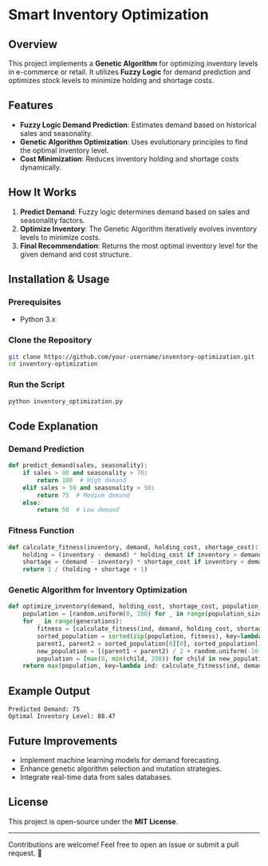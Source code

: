# Smart Inventory Optimization

## Overview
This project implements a **Genetic Algorithm** for optimizing inventory levels in e-commerce or retail. It utilizes **Fuzzy Logic** for demand prediction and optimizes stock levels to minimize holding and shortage costs.

## Features
- **Fuzzy Logic Demand Prediction**: Estimates demand based on historical sales and seasonality.
- **Genetic Algorithm Optimization**: Uses evolutionary principles to find the optimal inventory level.
- **Cost Minimization**: Reduces inventory holding and shortage costs dynamically.

## How It Works
1. **Predict Demand**: Fuzzy logic determines demand based on sales and seasonality factors.
2. **Optimize Inventory**: The Genetic Algorithm iteratively evolves inventory levels to minimize costs.
3. **Final Recommendation**: Returns the most optimal inventory level for the given demand and cost structure.

## Installation & Usage
### Prerequisites
- Python 3.x

### Clone the Repository
```bash
git clone https://github.com/your-username/inventory-optimization.git
cd inventory-optimization
```

### Run the Script
```bash
python inventory_optimization.py
```

## Code Explanation
### Demand Prediction
```python
def predict_demand(sales, seasonality):
    if sales > 80 and seasonality > 70:
        return 100  # High demand
    elif sales > 50 and seasonality > 50:
        return 75  # Medium demand
    else:
        return 50  # Low demand
```

### Fitness Function
```python
def calculate_fitness(inventory, demand, holding_cost, shortage_cost):
    holding = (inventory - demand) * holding_cost if inventory > demand else 0
    shortage = (demand - inventory) * shortage_cost if inventory < demand else 0
    return 1 / (holding + shortage + 1)
```

### Genetic Algorithm for Inventory Optimization
```python
def optimize_inventory(demand, holding_cost, shortage_cost, population_size=10, generations=50):
    population = [random.uniform(0, 200) for _ in range(population_size)]
    for _ in range(generations):
        fitness = [calculate_fitness(ind, demand, holding_cost, shortage_cost) for ind in population]
        sorted_population = sorted(zip(population, fitness), key=lambda x: x[1], reverse=True)
        parent1, parent2 = sorted_population[0][0], sorted_population[1][0]
        new_population = [(parent1 + parent2) / 2 + random.uniform(-10, 10) for _ in range(population_size)]
        population = [max(0, min(child, 200)) for child in new_population]
    return max(population, key=lambda ind: calculate_fitness(ind, demand, holding_cost, shortage_cost))
```

## Example Output
```
Predicted Demand: 75
Optimal Inventory Level: 88.47
```

## Future Improvements
- Implement machine learning models for demand forecasting.
- Enhance genetic algorithm selection and mutation strategies.
- Integrate real-time data from sales databases.

## License
This project is open-source under the **MIT License**.

---
Contributions are welcome! Feel free to open an issue or submit a pull request. 🚀

